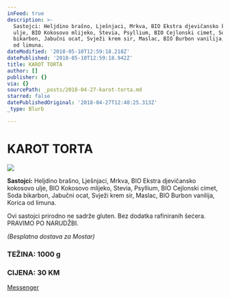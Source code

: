 ```yaml
---
inFeed: true
description: >-
  Sastojci: Heljdino brašno, Lješnjaci, Mrkva, BIO Ekstra djevičansko kokosovo
  ulje, BIO Kokosovo mlijeko, Stevia, Psyllium, BIO Cejlonski cimet, Soda
  bikarbon, Jabučni ocat, Svježi krem sir, Maslac, BIO Burbon vanilija, Korica
  od limuna.
dateModified: '2018-05-10T12:59:18.218Z'
datePublished: '2018-05-10T12:59:18.942Z'
title: KAROT TORTA
author: []
publisher: {}
via: {}
sourcePath: _posts/2018-04-27-karot-torta.md
starred: false
datePublishedOriginal: '2018-04-27T12:48:25.313Z'
_type: Blurb

---
```

# KAROT TORTA
![](https://the-grid-user-content.s3-us-west-2.amazonaws.com/40e77bc1-9a74-461e-b0bc-17a25a1ef887.jpg)

**Sastojci:** Heljdino brašno, Lješnjaci, Mrkva, BIO Ekstra djevičansko kokosovo ulje, BIO Kokosovo mlijeko, Stevia, Psyllium, BIO Cejlonski cimet, Soda bikarbon, Jabučni ocat, Svježi krem sir, Maslac, BIO Burbon vanilija, Korica od limuna.

Ovi sastojci prirodno ne sadrže gluten. Bez dodatka rafiniranih šećera.  
PRAVIMO PO NARUDŽBI.

_(Besplatna dostava za Mostar)_

### TEŽINA: 1000 g

### CIJENA: 30 KM
[Messenger][0]

[0]: https://www.messenger.com/t/greenday.kolaci.peciva